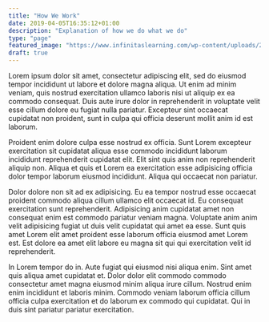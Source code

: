 ```yaml
---
title: "How We Work"
date: 2019-04-05T16:35:12+01:00
description: "Explanation of how we do what we do"
type: "page"
featured_image: "https://www.infinitaslearning.com/wp-content/uploads/2017/06/xaerial-view-of-laptoop-books-mobile-phone-and-books-on-wooden-table-1920x1080.jpg.pagespeed.ic.5HchhCXkBk.webp"
draft: true
---
```


Lorem ipsum dolor sit amet, consectetur adipiscing elit, sed do eiusmod tempor incididunt ut labore et dolore magna aliqua. Ut enim ad minim veniam, quis nostrud exercitation ullamco laboris nisi ut aliquip ex ea commodo consequat. Duis aute irure dolor in reprehenderit in voluptate velit esse cillum dolore eu fugiat nulla pariatur. Excepteur sint occaecat cupidatat non proident, sunt in culpa qui officia deserunt mollit anim id est laborum.

Proident enim dolore culpa esse nostrud ex officia. Sunt Lorem excepteur exercitation sit cupidatat aliqua esse commodo incididunt laborum incididunt reprehenderit cupidatat elit. Elit sint quis anim non reprehenderit aliquip non. Aliqua et quis et Lorem ea exercitation esse adipisicing officia dolor tempor laborum eiusmod incididunt. Aliqua qui occaecat non pariatur.

Dolor dolore non sit ad ex adipisicing. Eu ea tempor nostrud esse occaecat proident commodo aliqua cillum ullamco elit occaecat id. Eu consequat exercitation sunt reprehenderit. Adipisicing anim cupidatat amet non consequat enim est commodo pariatur veniam magna. Voluptate anim anim velit adipisicing fugiat ut duis velit cupidatat qui amet ea esse. Sunt quis amet Lorem elit amet proident esse laborum officia eiusmod amet Lorem est. Est dolore ea amet elit labore eu magna sit qui qui exercitation velit id reprehenderit.

In Lorem tempor do in. Aute fugiat qui eiusmod nisi aliqua enim. Sint amet quis aliqua amet cupidatat et. Dolor dolor elit commodo commodo consectetur amet magna eiusmod minim aliqua irure cillum. Nostrud enim enim incididunt et laboris minim. Commodo veniam laborum officia cillum officia culpa exercitation et do laborum ex commodo qui cupidatat. Qui in duis sint pariatur pariatur exercitation.